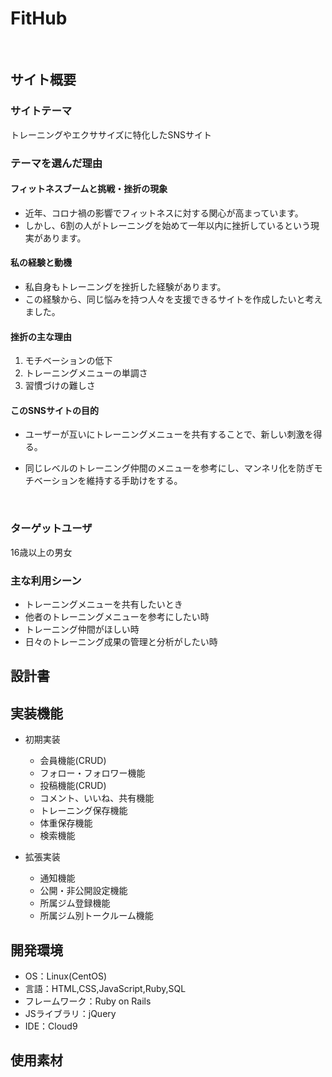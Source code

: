 # FitHub
​
## サイト概要
### サイトテーマ
トレーニングやエクササイズに特化したSNSサイト
​
### テーマを選んだ理由

#### フィットネスブームと挑戦・挫折の現象
- 近年、コロナ禍の影響でフィットネスに対する関心が高まっています。
- しかし、6割の人がトレーニングを始めて一年以内に挫折しているという現実があります。

#### 私の経験と動機
- 私自身もトレーニングを挫折した経験があります。
- この経験から、同じ悩みを持つ人々を支援できるサイトを作成したいと考えました。

#### 挫折の主な理由
1. モチベーションの低下
2. トレーニングメニューの単調さ
3. 習慣づけの難しさ

#### このSNSサイトの目的
- ユーザーが互いにトレーニングメニューを共有することで、新しい刺激を得る。
- 同じレベルのトレーニング仲間のメニューを参考にし、マンネリ化を防ぎモチベーションを維持する手助けをする。

  ​
### ターゲットユーザ
16歳以上の男女
​
### 主な利用シーン
- トレーニングメニューを共有したいとき
- 他者のトレーニングメニューを参考にしたい時
- トレーニング仲間がほしい時
- 日々のトレーニング成果の管理と分析がしたい時
​
## 設計書

## 実装機能
- 初期実装
  - 会員機能(CRUD)
  - フォロー・フォロワー機能
  - 投稿機能(CRUD)
  - コメント、いいね、共有機能
  - トレーニング保存機能
  - 体重保存機能
  - 検索機能

- 拡張実装
  - 通知機能
  - 公開・非公開設定機能
  - 所属ジム登録機能
  - 所属ジム別トークルーム機能

## 開発環境
- OS：Linux(CentOS)
- 言語：HTML,CSS,JavaScript,Ruby,SQL
- フレームワーク：Ruby on Rails
- JSライブラリ：jQuery
- IDE：Cloud9
​
## 使用素材

